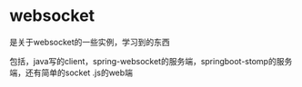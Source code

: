 # websocket

是关于websocket的一些实例，学习到的东西

包括，java写的client，spring-websocket的服务端，springboot-stomp的服务端，还有简单的socket
.js的web端
